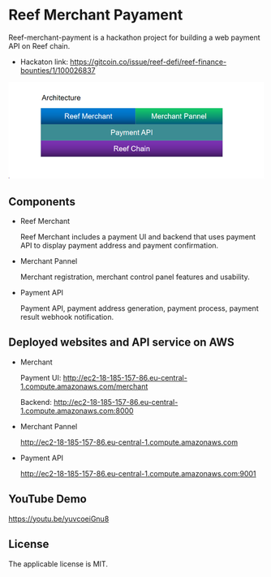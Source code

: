 # Reef Merchant Payament
Reef-merchant-payment is a hackathon project for building a web payment API on Reef chain.

- Hackaton link: https://gitcoin.co/issue/reef-defi/reef-finance-bounties/1/100026837

![](arch.png)


## Components
- Reef Merchant

    Reef Merchant includes a payment UI and backend that uses payment API to display payment address and payment confirmation.

- Merchant Pannel

    Merchant registration, merchant control panel features and usability.

- Payment API

    Payment API, payment address generation, payment process, payment result webhook notification.

 ## Deployed websites and API service on AWS
 - Merchant

    Payment UI: http://ec2-18-185-157-86.eu-central-1.compute.amazonaws.com/merchant

    Backend: http://ec2-18-185-157-86.eu-central-1.compute.amazonaws.com:8000

- Merchant Pannel

    http://ec2-18-185-157-86.eu-central-1.compute.amazonaws.com

- Payment API

    http://ec2-18-185-157-86.eu-central-1.compute.amazonaws.com:9001

## YouTube Demo
https://youtu.be/yuvcoeiGnu8


## License
The applicable license is MIT.





